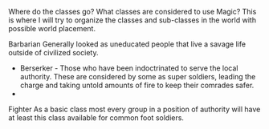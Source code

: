Where do the classes go?  What classes are considered to use Magic? This is where I will try to organize the classes and sub-classes in the world with possible world placement.

Barbarian
	Generally looked as uneducated people that live a savage life outside of civilized society.
- Berserker - Those who have been indoctrinated to serve the local authority.  These are considered by some as super soldiers, leading the charge and taking untold amounts of fire to keep their comrades safer.  
- 

Fighter
	As a basic class most every group in a position of authority will have at least this class available for common foot soldiers.
